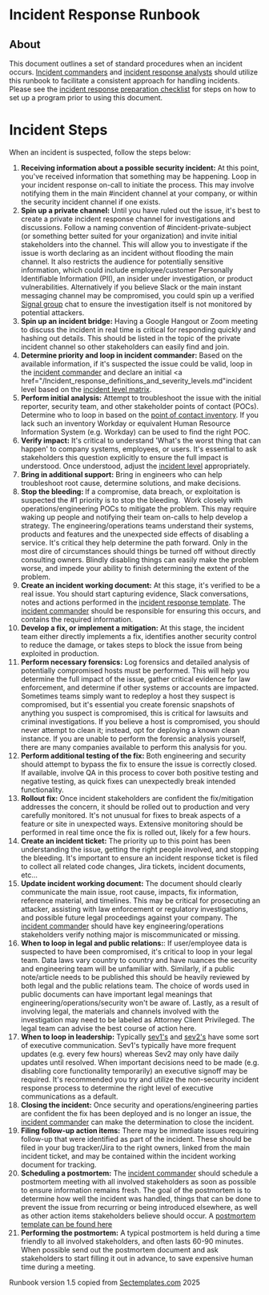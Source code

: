 # Incident Response Runbook

## About
This document outlines a set of standard procedures when an incident occurs. <a href="./Incident_response_definitions_and_severity_levels.md">Incident commanders</a> and <a href="./Incident_response_definitions_and_severity_levels.md">incident response analysts</a> should utilize this runbook to facilitate a consistent approach for handling incidents. Please see the <a href="./Incident_response_preparation_checklist.md">incident response preparation checklist</a> for steps on how to set up a program prior to using this document.

# Incident Steps
When an incident is suspected, follow the steps below:
1. <b>Receiving information about a possible security incident:</b> At this point, you've received information that something may be happening. Loop in your incident response on-call to initiate the process. This may involve notifying them in the main #incident channel at your company, or within the security incident channel if one exists. 
2. <b>Spin up a private channel:</b> Until you have ruled out the issue, it's best to create a private incident response channel for investigations and discussions. Follow a naming convention of #incident-private-subject (or something better suited for your organization) and invite initial stakeholders into the channel. This will allow you to investigate if the issue is worth declaring as an incident without flooding the main channel. It also restricts the audience for potentially sensitive information, which could include employee/customer Personally Identifiable Information (PII), an insider under investigation, or product vulnerabilities. Alternatively if you believe Slack or the main instant messaging channel may be compromised, you could spin up a verified <a href="https://signal.org/">Signal group</a> chat to ensure the investigation itself is not monitored by potential attackers.
3. <b>Spin up an incident bridge:</b> Having a Google Hangout or Zoom meeting to discuss the incident in real time is critical for responding quickly and hashing out details. This should be listed in the topic of the private incident channel so other stakeholders can easily find and join. 
4. <b>Determine priority and loop in incident commander:</b> Based on the available information, if it's suspected the issue could be valid, loop in the <a href="./Incident_response_definitions_and_severity_levels.md">incident commander</a> and declare an initial <a href="/Incident_response_definitions_and_severity_levels.md"incident level</a> based on the <a href="Incident_response_definitions_and_severity_levels.md">incident level matrix</A>. 
5. <b>Perform initial analysis:</b> Attempt to troubleshoot the issue with the initial reporter, security team, and other stakeholder points of contact (POCs). Determine who to loop in based on the <a href="./Incident_response_preparation_checklist.md">point of contact inventory</A>. If you lack such an inventory Workday or equivalent Human Resource Information System (e.g. Workday) can be used to find the right POC.
6. <b>Verify impact:</b> It's critical to understand 'What's the worst thing that can happen' to company systems, employees, or users. It's essential to ask stakeholders this question explicitly to ensure the full impact is understood. Once understood, adjust the <a href="/Incident_response_definitions_and_severity_levels.md">incident level</a> appropriately.
7. <b>Bring in additional support:</b> Bring in engineers who can help troubleshoot root cause, determine solutions, and make decisions. 
8. <b>Stop the bleeding: </b> If a compromise, data breach, or exploitation is suspected the #1 priority is to stop the bleeding.  Work closely with operations/engineering POCs to mitigate the problem. This may require waking up people and notifying their team on-calls to help develop a strategy. The engineering/operations teams understand their systems, products and features and the unexpected side effects of disabling a service. It's critical they help determine the path forward. Only in the most dire of circumstances should things be turned off without directly consulting owners. Blindly disabling things can easily make the problem worse, and impede your ability to finish determining the extent of the problem.
9. <b>Create an incident working document:</b> At this stage, it's verified to be a real issue. You should start capturing evidence, Slack conversations, notes and actions performed in the <a href="./Security_incident_working_document_template.md">incident response template</A>. The <a href="./Incident_response_definitions_and_severity_levels.md">incident commander</a> should be responsible for ensuring this occurs, and contains the required information. 
10. <b>Develop a fix, or implement a mitigation:</b> At this stage, the incident team either directly implements a fix, identifies another security control to reduce the damage, or takes steps to block the issue from being exploited in production.
11. <b>Perform necessary forensics:</b> Log forensics and detailed analysis of potentially compromised hosts must be performed. This will help you determine the full impact of the issue, gather critical evidence for law enforcement, and determine if other systems or accounts are impacted. Sometimes teams simply want to redeploy a host they suspect is compromised, but it's essential you create forensic snapshots of anything you suspect is compromised, this is critical for lawsuits and criminal investigations. If you believe a host is compromised, you should never attempt to clean it; instead, opt for deploying a known clean instance. If you are unable to perform the forensic analysis yourself, there are many companies available to perform this analysis for you.
12. <b>Perform additional testing of the fix:</b> Both engineering and security should attempt to bypass the fix to ensure the issue is correctly closed. If available, involve QA in this process to cover both positive testing and negative testing, as quick fixes can unexpectedly break intended functionality.
13. <b>Rollout fix:</b> Once incident stakeholders are confident the fix/mitigation addresses the concern, it should be rolled out to production and very carefully monitored. It's not unusual for fixes to break aspects of a feature or site in unexpected ways. Extensive monitoring should be performed in real time once the fix is rolled out, likely for a few hours.
14. <b>Create an incident ticket:</b> The priority up to this point has been understanding the issue, getting the right people involved, and stopping the bleeding. It's important to ensure an incident response ticket is filed to collect all related code changes, Jira tickets, incident documents, etc... 
15. <b>Update incident working document:</b> The document should clearly communicate the main issue, root cause, impacts, fix information, reference material, and timelines. This may be critical for prosecuting an attacker, assisting with law enforcement or regulatory investigations, and possible future legal proceedings against your company. The <a href="./Incident_response_definitions_and_severity_levels.md">incident commander</a> should have key engineering/operations stakeholders verify nothing major is miscommunicated or missing.
16. <b>When to loop in legal and public relations:</b>: If user/employee data is suspected to have been compromised, it's critical to loop in your legal team. Data laws vary country to country and have nuances the security and engineering team will be unfamiliar with. Similarly, if a public note/article needs to be published this should be heavily reviewed by both legal and the public relations team. The choice of words used in public documents can have important legal meanings that engineering/operations/security won't be aware of. Lastly, as a result of involving legal, the materials and channels involved with the investigation may need to be labeled as Attorney Client Privileged. The legal team can advise the best course of action here. 
17. <b>When to loop in leadership:</b> Typically <a href="./Incident_response_definitions_and_severity_levels.md">sev1's</a> and <a href="./Incident_response_definitions_and_severity_levels.md">sev2's</a> have some sort of executive communication. Sev1's typically have more frequent updates (e.g. every few hours) whereas Sev2 may only have daily updates until resolved. When important decisions need to be made (e.g. disabling core functionality temporarily) an executive signoff may be required. It's recommended you try and utilize the non-security incident response process to determine the right level of executive communications as a default.
18. <b>Closing the incident:</B> Once security and operations/engineering parties are confident the fix has been deployed and is no longer an issue, the <a href="./Incident_response_definitions_and_severity_levels.md">incident commander</a> can make the determination to close the incident. 
19. <b>Filing follow-up action items:</b> There may be immediate issues requiring follow-up that were identified as part of the incident. These should be filed in your bug tracker/Jira to the right owners, linked from the main incident ticket, and may be contained within the incident working document for tracking. 
29. <b>Scheduling a postmortem:</B> The <a href="./Incident_response_definitions_and_severity_levels.md">incident commander</a> should schedule a postmortem meeting with all involved stakeholders as soon as possible to ensure information remains fresh. The goal of the postmortem is to determine how well the incident was handled, things that can be done to prevent the issue from recurring or being introduced elsewhere, as well as other action items stakeholders believe should occur. A <a href="./Security_incident_blameless_postmortem_template.md">postmortem template can be found here</a>
20. <b>Performing the postmortem:</b> A typical postmortem is held during a time friendly to all involved stakeholders, and often lasts 60-90 minutes. When possible send out the postmortem document and ask stakeholders to start filling it out in advance, to save expensive human time during a meeting.  

Runbook version 1.5 copied from [Sectemplates.com](https://www.sectemplates.com) 2025
